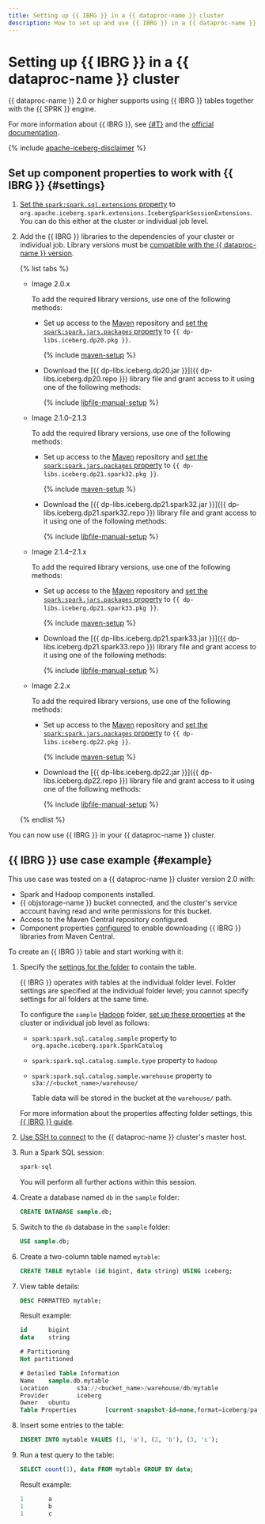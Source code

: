 ```yaml
---
title: Setting up {{ IBRG }} in a {{ dataproc-name }} cluster
description: How to set up and use {{ IBRG }} in a {{ dataproc-name }} cluster.
---
```


# Setting up {{ IBRG }} in a {{ dataproc-name }} cluster

{{ dataproc-name }} 2.0 or higher supports using {{ IBRG }} tables together with the {{ SPRK }} engine.

For more information about {{ IBRG }}, see [{#T}](../concepts/apache-iceberg.md) and the [official documentation](https://iceberg.apache.org/docs/latest/).


{% include [apache-iceberg-disclaimer](../../_includes/data-processing/apache-iceberg-disclaimer.md) %}


## Set up component properties to work with {{ IBRG }} {#settings}

1. [Set the `spark:spark.sql.extensions` property](../concepts/settings-list.md#change-properties) to `org.apache.iceberg.spark.extensions.IcebergSparkSessionExtensions`. You can do this either at the cluster or individual job level.

1. Add the {{ IBRG }} libraries to the dependencies of your cluster or individual job. Library versions must be [compatible with the {{ dataproc-name }} version](../concepts/apache-iceberg.md#compatibility).

    {% list tabs %}

    - Image 2.0.x

        To add the required library versions, use one of the following methods:

        * Set up access to the [Maven](https://maven.apache.org/index.html) repository and [set the `spark:spark.jars.packages` property](../concepts/settings-list.md#change-properties) to `{{ dp-libs.iceberg.dp20.pkg }}`.

            {% include [maven-setup](../../_includes/data-processing/maven-setup.md) %}

        * Download the [{{ dp-libs.iceberg.dp20.jar }}]({{ dp-libs.iceberg.dp20.repo }}) library file and grant access to it using one of the following methods:

            {% include [libfile-manual-setup](../../_includes/data-processing/libfile-manual-setup.md) %}

    - Image 2.1.0–2.1.3

        To add the required library versions, use one of the following methods:

        * Set up access to the [Maven](https://maven.apache.org/index.html) repository and [set the `spark:spark.jars.packages` property](../concepts/settings-list.md#change-properties) to `{{ dp-libs.iceberg.dp21.spark32.pkg }}`.

            {% include [maven-setup](../../_includes/data-processing/maven-setup.md) %}

        * Download the [{{ dp-libs.iceberg.dp21.spark32.jar }}]({{ dp-libs.iceberg.dp21.spark32.repo }}) library file and grant access to it using one of the following methods:

            {% include [libfile-manual-setup](../../_includes/data-processing/libfile-manual-setup.md) %}

    - Image 2.1.4–2.1.x

        To add the required library versions, use one of the following methods:

        * Set up access to the [Maven](https://maven.apache.org/index.html) repository and [set the `spark:spark.jars.packages` property](../concepts/settings-list.md#change-properties) to `{{ dp-libs.iceberg.dp21.spark33.pkg }}`.

            {% include [maven-setup](../../_includes/data-processing/maven-setup.md) %}

        * Download the [{{ dp-libs.iceberg.dp21.spark33.jar }}]({{ dp-libs.iceberg.dp21.spark33.repo }}) library file and grant access to it using one of the following methods:

            {% include [libfile-manual-setup](../../_includes/data-processing/libfile-manual-setup.md) %}

    - Image 2.2.x

        To add the required library versions, use one of the following methods:

        * Set up access to the [Maven](https://maven.apache.org/index.html) repository and [set the `spark:spark.jars.packages` property](../concepts/settings-list.md#change-properties) to `{{ dp-libs.iceberg.dp22.pkg }}`.

            {% include [maven-setup](../../_includes/data-processing/maven-setup.md) %}

        * Download the [{{ dp-libs.iceberg.dp22.jar }}]({{ dp-libs.iceberg.dp22.repo }}) library file and grant access to it using one of the following methods:

            {% include [libfile-manual-setup](../../_includes/data-processing/libfile-manual-setup.md) %}

    {% endlist %}

You can now use {{ IBRG }} in your {{ dataproc-name }} cluster.

## {{ IBRG }} use case example {#example}

This use case was tested on a {{ dataproc-name }} cluster version 2.0 with:

* Spark and Hadoop components installed.
* {{ objstorage-name }} bucket connected, and the cluster's service account having read and write permissions for this bucket.
* Access to the Maven Central repository configured.
* Component properties [configured](#settings) to enable downloading {{ IBRG }} libraries from Maven Central.

To create an {{ IBRG }} table and start working with it:

1. Specify the [settings for the folder](https://iceberg.apache.org/docs/latest/spark-configuration/#catalogs) to contain the table.

    {{ IBRG }} operates with tables at the individual folder level. Folder settings are specified at the individual folder level; you cannot specify settings for all folders at the same time.

    To configure the `sample` [Hadoop](https://iceberg.apache.org/docs/latest/spark-configuration/#catalog-configuration) folder, [set up these properties](../concepts/settings-list.md#change-properties) at the cluster or individual job level as follows:

    * `spark:spark.sql.catalog.sample` property to `org.apache.iceberg.spark.SparkCatalog`
    * `spark:spark.sql.catalog.sample.type` property to `hadoop`
    * `spark:spark.sql.catalog.sample.warehouse` property to `s3a://<bucket_name>/warehouse/`

        Table data will be stored in the bucket at the `warehouse/` path.

    For more information about the properties affecting folder settings, this [{{ IBRG }} guide](https://iceberg.apache.org/docs/latest/spark-configuration/#catalog-configuration).

1. [Use SSH to connect](connect-ssh.md) to the {{ dataproc-name }} cluster's master host.

1. Run a Spark SQL session:

    ```bash
    spark-sql
    ```

    You will perform all further actions within this session.

1. Create a database named `db` in the `sample` folder:

    ```sql
    CREATE DATABASE sample.db;
    ```

1. Switch to the `db` database in the `sample` folder:

    ```sql
    USE sample.db;
    ```

1. Create a two-column table named `mytable`:

    ```sql
    CREATE TABLE mytable (id bigint, data string) USING iceberg;
    ```

1. View table details:

    ```sql
    DESC FORMATTED mytable;
    ```

    Result example:

    ```sql
    id      bigint
    data    string

    # Partitioning
    Not partitioned

    # Detailed Table Information
    Name    sample.db.mytable
    Location        s3a://<bucket_name>/warehouse/db/mytable
    Provider        iceberg
    Owner   ubuntu
    Table Properties        [current-snapshot-id=none,format=iceberg/parquet]
    ```

1. Insert some entries to the table:

    ```sql
    INSERT INTO mytable VALUES (1, 'a'), (2, 'b'), (3, 'c');
    ```

1. Run a test query to the table:

    ```sql
    SELECT count(1), data FROM mytable GROUP BY data;
    ```

    Result example:

    ```sql
    1       a
    1       b
    1       c
    ```
